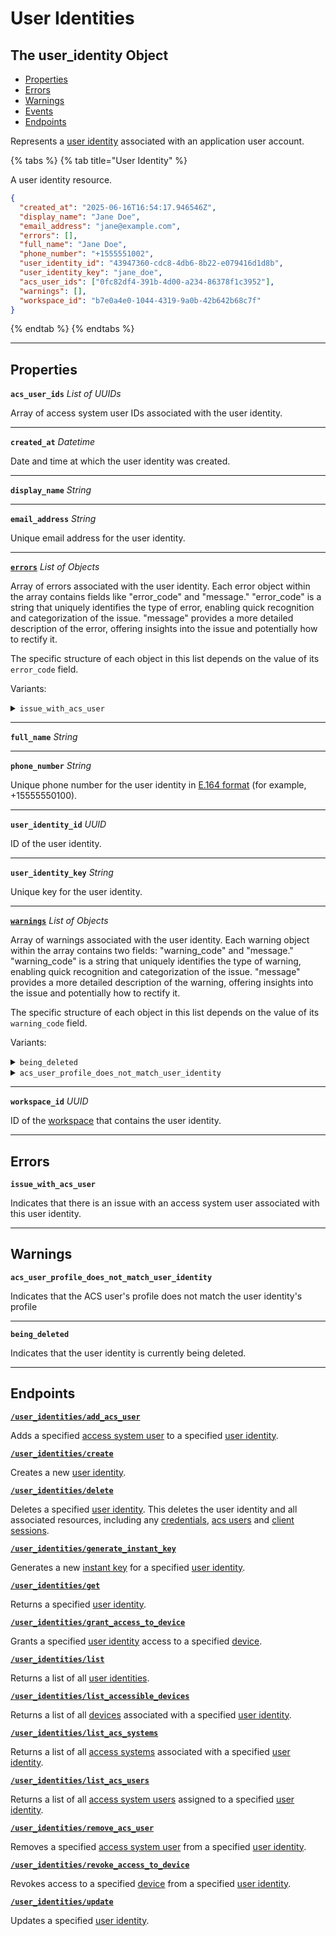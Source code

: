 # User Identities

## The user_identity Object

- [Properties](./#properties)
- [Errors](./#errors)
- [Warnings](./#warnings)
- [Events](./#events)
- [Endpoints](./#endpoints)


Represents a [user identity](../../capability-guides/mobile-access/managing-mobile-app-user-accounts-with-user-identities.md#what-is-a-user-identity) associated with an application user account.

{% tabs %}
{% tab title="User Identity" %}

A user identity resource.

```json
{
  "created_at": "2025-06-16T16:54:17.946546Z",
  "display_name": "Jane Doe",
  "email_address": "jane@example.com",
  "errors": [],
  "full_name": "Jane Doe",
  "phone_number": "+1555551002",
  "user_identity_id": "43947360-cdc8-4db6-8b22-e079416d1d8b",
  "user_identity_key": "jane_doe",
  "acs_user_ids": ["0fc82df4-391b-4d00-a234-86378f1c3952"],
  "warnings": [],
  "workspace_id": "b7e0a4e0-1044-4319-9a0b-42b642b68c7f"
}
```
{% endtab %}
{% endtabs %}

---
## Properties

**`acs_user_ids`** *List* *of UUIDs*

Array of access system user IDs associated with the user identity.




---

**`created_at`** *Datetime*

Date and time at which the user identity was created.




---

**`display_name`** *String*





---

**`email_address`** *String*

Unique email address for the user identity.




---

[**`errors`**](./#errors) *List* *of Objects*

Array of errors associated with the user identity. Each error object within the array contains fields like "error_code" and "message." "error_code" is a string that uniquely identifies the type of error, enabling quick recognition and categorization of the issue. "message" provides a more detailed description of the error, offering insights into the issue and potentially how to rectify it.




The specific structure of each object in this list depends on the value of its `error_code` field.

Variants:
<details>
<summary><code>issue_with_acs_user</code></summary>

Indicates that there is an issue with an access system user associated with this user identity.

  **`acs_system_id`** *UUID*
  
  
  ID of the access system that the user identity is associated with.
  
  
  ---

  **`acs_user_id`** *UUID*
  
  
  ID of the access system user that has an issue.
  
  
  ---

  **`created_at`** *Datetime*
  
  
  Date and time at which Seam created the error.
  
  
  ---

  **`error_code`** *Enum*
  
  
  Unique identifier of the type of error. Enables quick recognition and categorization of the issue.
  
  Enum values:
  
  - <code>issue_with_acs_user</code>
  
  
  ---

  **`message`** *String*
  
  
  Detailed description of the error. Provides insights into the issue and potentially how to rectify it.
  
  
</details>

---

**`full_name`** *String*





---

**`phone_number`** *String*

Unique phone number for the user identity in [E.164 format](https://www.itu.int/rec/T-REC-E.164/en) (for example, +15555550100).




---

**`user_identity_id`** *UUID*

ID of the user identity.




---

**`user_identity_key`** *String*

Unique key for the user identity.




---

[**`warnings`**](./#warnings) *List* *of Objects*

Array of warnings associated with the user identity. Each warning object within the array contains two fields: "warning_code" and "message." "warning_code" is a string that uniquely identifies the type of warning, enabling quick recognition and categorization of the issue. "message" provides a more detailed description of the warning, offering insights into the issue and potentially how to rectify it.




The specific structure of each object in this list depends on the value of its `warning_code` field.

Variants:
<details>
<summary><code>being_deleted</code></summary>

Indicates that the user identity is currently being deleted.

  **`created_at`** *Datetime*
  
  
  Date and time at which Seam created the warning.
  
  
  ---

  **`message`** *String*
  
  
  Detailed description of the warning. Provides insights into the issue and potentially how to rectify it.
  
  
  ---

  **`warning_code`** *Enum*
  
  
  Unique identifier of the type of warning. Enables quick recognition and categorization of the issue.
  
  Enum values:
  
  - <code>being_deleted</code>
  
  
</details>
<details>
<summary><code>acs_user_profile_does_not_match_user_identity</code></summary>

Indicates that the ACS user's profile does not match the user identity's profile

  **`created_at`** *Datetime*
  
  
  Date and time at which Seam created the warning.
  
  
  ---

  **`message`** *String*
  
  
  Detailed description of the warning. Provides insights into the issue and potentially how to rectify it.
  
  
  ---

  **`warning_code`** *Enum*
  
  
  Unique identifier of the type of warning. Enables quick recognition and categorization of the issue.
  
  Enum values:
  
  - <code>acs_user_profile_does_not_match_user_identity</code>
  
  
</details>

---

**`workspace_id`** *UUID*

ID of the [workspace](../../core-concepts/workspaces/README.md) that contains the user identity.




---


## Errors

**`issue_with_acs_user`**

Indicates that there is an issue with an access system user associated with this user identity.

---


## Warnings

**`acs_user_profile_does_not_match_user_identity`**

Indicates that the ACS user's profile does not match the user identity's profile

---

**`being_deleted`**

Indicates that the user identity is currently being deleted.

---

## Endpoints


[**`/user_identities/add_acs_user`**](./add_acs_user.md)

Adds a specified [access system user](https://docs.seam.co/latest/capability-guides/access-systems/user-management) to a specified [user identity](../../capability-guides/mobile-access/managing-mobile-app-user-accounts-with-user-identities.md#what-is-a-user-identity).


[**`/user_identities/create`**](./create.md)

Creates a new [user identity](../../capability-guides/mobile-access/managing-mobile-app-user-accounts-with-user-identities.md#what-is-a-user-identity).


[**`/user_identities/delete`**](./delete.md)

Deletes a specified [user identity](../../capability-guides/mobile-access/managing-mobile-app-user-accounts-with-user-identities.md#what-is-a-user-identity). This deletes the user identity and all associated resources, including any [credentials](https://docs.seam.co/latest/api/access-control-systems/credentials), [acs users](https://docs.seam.co/latest/api/access-control-systems/users) and [client sessions](https://docs.seam.co/latest/api/client_sessions).


[**`/user_identities/generate_instant_key`**](./generate_instant_key.md)

Generates a new [instant key](https://docs.seam.co/latest/capability-guides/mobile-access/instant-keys) for a specified [user identity](../../capability-guides/mobile-access/managing-mobile-app-user-accounts-with-user-identities.md#what-is-a-user-identity).


[**`/user_identities/get`**](./get.md)

Returns a specified [user identity](../../capability-guides/mobile-access/managing-mobile-app-user-accounts-with-user-identities.md#what-is-a-user-identity).


[**`/user_identities/grant_access_to_device`**](./grant_access_to_device.md)

Grants a specified [user identity](../../capability-guides/mobile-access/managing-mobile-app-user-accounts-with-user-identities.md#what-is-a-user-identity) access to a specified [device](../../core-concepts/devices/README.md).


[**`/user_identities/list`**](./list.md)

Returns a list of all [user identities](../../capability-guides/mobile-access/managing-mobile-app-user-accounts-with-user-identities.md#what-is-a-user-identity).


[**`/user_identities/list_accessible_devices`**](./list_accessible_devices.md)

Returns a list of all [devices](../../core-concepts/devices/README.md) associated with a specified [user identity](../../capability-guides/mobile-access/managing-mobile-app-user-accounts-with-user-identities.md#what-is-a-user-identity).


[**`/user_identities/list_acs_systems`**](./list_acs_systems.md)

Returns a list of all [access systems](https://docs.seam.co/latest/capability-guides/access-systems) associated with a specified [user identity](../../capability-guides/mobile-access/managing-mobile-app-user-accounts-with-user-identities.md#what-is-a-user-identity).


[**`/user_identities/list_acs_users`**](./list_acs_users.md)

Returns a list of all [access system users](https://docs.seam.co/latest/capability-guides/access-systems/user-management) assigned to a specified [user identity](../../capability-guides/mobile-access/managing-mobile-app-user-accounts-with-user-identities.md#what-is-a-user-identity).


[**`/user_identities/remove_acs_user`**](./remove_acs_user.md)

Removes a specified [access system user](https://docs.seam.co/latest/capability-guides/access-systems/user-management) from a specified [user identity](../../capability-guides/mobile-access/managing-mobile-app-user-accounts-with-user-identities.md#what-is-a-user-identity).


[**`/user_identities/revoke_access_to_device`**](./revoke_access_to_device.md)

Revokes access to a specified [device](../../core-concepts/devices/README.md) from a specified [user identity](../../capability-guides/mobile-access/managing-mobile-app-user-accounts-with-user-identities.md#what-is-a-user-identity).


[**`/user_identities/update`**](./update.md)

Updates a specified [user identity](../../capability-guides/mobile-access/managing-mobile-app-user-accounts-with-user-identities.md#what-is-a-user-identity).


